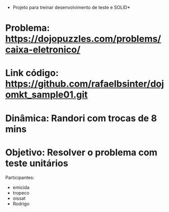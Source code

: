 * Projeto para treinar desenvolvimento de teste e SOLID*

# Problema: https://dojopuzzles.com/problems/caixa-eletronico/
# Link código: https://github.com/rafaelbsinter/dojomkt_sample01.git
# Dinâmica: Randori com trocas de 8 mins
# Objetivo: Resolver o problema com teste unitários

Participantes:
 - emicida
 - tropeco
 - oissat
 - Rodrigo
